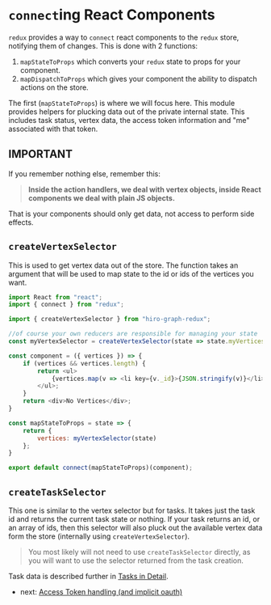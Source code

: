 # `connect`ing React Components

`redux` provides a way to `connect` react components to the `redux` store, notifying them of changes. This is done with 2 functions:

 1. `mapStateToProps` which converts your `redux` state to props for your component.
 2. `mapDispatchToProps` which gives your component the ability to dispatch actions on the store.

The first (`mapStateToProps`) is where we will focus here. This module provides helpers for plucking data out of the private internal state. This includes task status, vertex data, the access token information and "me" associated with that token.

## IMPORTANT

If you remember nothing else, remember this:

> **Inside the action handlers, we deal with vertex objects, inside React components we deal with plain JS objects.**

That is your components should only get data, not access to perform side effects.

## `createVertexSelector`

This is used to get vertex data out of the store. The function takes an argument that will be used to map state to the id or ids of the vertices you want.

```javascript
import React from "react";
import { connect } from "redux";

import { createVertexSelector } from "hiro-graph-redux";

//of course your own reducers are responsible for managing your state
const myVertexSelector = createVertexSelector(state => state.myVertices);

const component = ({ vertices }) => {
    if (vertices && vertices.length) {
        return <ul>
            {vertices.map(v => <li key={v._id}>{JSON.stringify(v)}</li>}
        </ul>;
    }
    return <div>No Vertices</div>;
}

const mapStateToProps = state => {
    return {
        vertices: myVertexSelector(state)
    };
}

export default connect(mapStateToProps)(component);
```

## `createTaskSelector`

This one is similar to the vertex selector but for tasks. It takes just the task id and returns the current task state or nothing. If your task returns an id, or an array of ids, then this selector will also pluck out the available vertex data form the store (internally using `createVertexSelector`).

> You most likely will not need to use `createTaskSelector` directly, as you will want to use the selector returned from the task creation.

Task data is described further in [Tasks in Detail](/packages/hiro-graph-redux/docs/tasks.md).

- next: [Access Token handling (and implicit oauth)](/packages/hiro-graph-redux/docs/token-handling.md)





